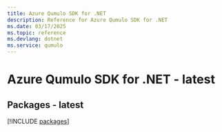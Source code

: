 ```yaml
---
title: Azure Qumulo SDK for .NET
description: Reference for Azure Qumulo SDK for .NET
ms.date: 03/17/2025
ms.topic: reference
ms.devlang: dotnet
ms.service: qumulo
---
```

# Azure Qumulo SDK for .NET - latest
## Packages - latest
[!INCLUDE [packages](qumulo-index.md)]